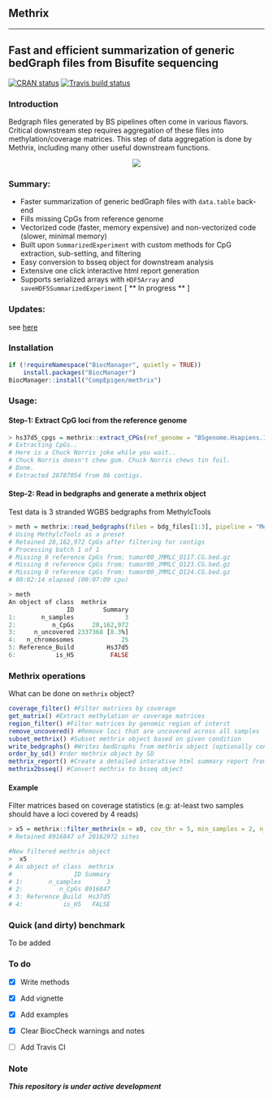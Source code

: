## Methrix

------------------------------------------------------------------------------------
Fast and efficient summarization of generic bedGraph files from Bisufite sequencing
------------------------------------------------------------------------------------

<!-- badges: start -->
[![CRAN status](https://www.r-pkg.org/badges/version/methrix)](https://cran.r-project.org/package=methrix)
[![Travis build status](https://travis-ci.org/CompEpigen/methrix.svg?branch=master)](https://travis-ci.org/CompEpigen/methrix)
<!-- badges: end -->

### Introduction

Bedgraph files generated by BS pipelines often come in various flavors. Critical downstream step requires aggregation of these files into methylation/coverage matrices. This step of data aggregation is done by Methrix, including many other useful downstream functions.

<p align="center">
<img src="https://github.com/CompEpigen/methrix/blob/master/vignettes/overview.png">
</p>

### Summary:

* Faster summarization of generic bedGraph files with `data.table` back-end
* Fills missing CpGs from reference genome
* Vectorized code (faster, memory expensive) and non-vectorized code (slower, minimal memory)
* Built upon `SummarizedExperiment` with custom methods for CpG extraction, sub-setting, and filtering
* Easy conversion to bsseq object for downstream analysis
* Extensive one click interactive html report generation
* Supports serialized arrays with `HDF5Array` and `saveHDF5SummarizedExperiment` [ ** In progress ** ]

### Updates:
see [here](https://github.com/CompEpigen/methrix/blob/master/NEWS.md)

### Installation
```r
if (!requireNamespace("BiocManager", quietly = TRUE))
    install.packages("BiocManager")
BiocManager::install("CompEpigen/methrix")
```

### Usage:
#### Step-1: Extract CpG loci from the reference genome

```r
> hs37d5_cpgs = methrix::extract_CPGs(ref_genome = "BSgenome.Hsapiens.1000genomes.hs37d5")
# Extracting CpGs..
# Here is a Chuck Norris joke while you wait..
# Chuck Norris doesn't chew gum. Chuck Norris chews tin foil.
# Done.
# Extracted 28787054 from 86 contigs.
```
#### Step-2: Read in bedgraphs and generate a methrix object

Test data is 3 stranded WGBS bedgraphs from MethylcTools

```r
> meth = methrix::read_bedgraphs(files = bdg_files[1:3], pipeline = "MethylcTools", collapse_starnds = TRUE, vect_batch_size = 3, ref_build = "Hs37d5", ref_cpgs = hs37d5_cpgs)
# Using MethylcTools as a preset
# Retained 28,162,972 CpGs after filtering for contigs
# Processing batch 1 of 1
# Missing 0 reference CpGs from: tumor00_JMMLC_D117.CG.bed.gz
# Missing 0 reference CpGs from: tumor00_JMMLC_D123.CG.bed.gz
# Missing 0 reference CpGs from: tumor00_JMMLC_D124.CG.bed.gz
# 00:02:14 elapsed (00:07:09 cpu)

> meth
An object of class  methrix 
                ID        Summary
1:       n_samples              3
2:          n_CpGs     28,162,972
3:     n_uncovered 2337368 [8.3%]
4:   n_chromosomes             25
5: Reference_Build         Hs37d5
6:           is_H5          FALSE
```

### Methrix operations

What can be done on `methrix` object?

```r
coverage_filter() #Filter matrices by coverage
get_matrix() #Extract methylation or coverage matrices
region_filter() #Filter matrices by genomic region of interst
remove_uncovered() #Remove loci that are uncovered across all samples
subset_methrix() #Subset methrix object based on given condition
write_bedgraphs() #Writes bedGraphs from methrix object (optionally convert to bigWig on *nix system)
order_by_sd() #rder methrix object by SD
methrix_report() #Create a detailed interative html summary report from methrix object
methrix2bsseq() #Convert methrix to bsseq object
```

#### Example

Filter matrices based on coverage statistics (e.g: at-least two samples should have a loci covered by 4 reads)

```r
> x5 = methrix::filter_methrix(m = x0, cov_thr = 5, min_samples = 2, n_threads = 4)
# Retained 8916847 of 28162972 sites

#New filtered methrix object
>  x5
# An object of class  methrix 
#                 ID Summary
# 1:       n_samples       3
# 2:          n_CpGs 8916847
# 3: Reference_Build  Hs37d5
# 4:           is_H5   FALSE 
```

### Quick (and dirty) benchmark

To be added

### To do

- [X] Write methods
- [X] Add vignette
- [X] Add examples
- [X] Clear BiocCheck warnings and notes
- [ ] Add Travis CI


### Note

***This repository is under active development***
